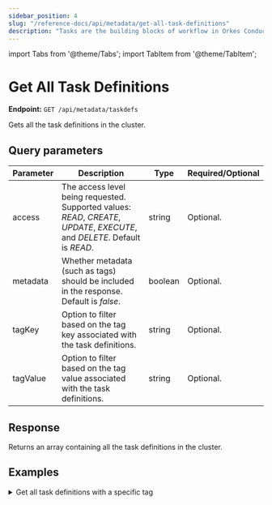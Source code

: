 ```yaml
---
sidebar_position: 4
slug: "/reference-docs/api/metadata/get-all-task-definitions"
description: "Tasks are the building blocks of workflow in Orkes Conductor. This API is used to retrieve all task definitions in Orkes Conductor."
---
```


import Tabs from '@theme/Tabs';
import TabItem from '@theme/TabItem';

# Get All Task Definitions

**Endpoint:** `GET /api/metadata/taskdefs`

Gets all the task definitions in the cluster.

## Query parameters

| Parameter  | Description | Type | Required/Optional |
| ---------- | ----------- | ---- | ----------------- |
| access | The access level being requested. Supported values: _READ_, _CREATE_, _UPDATE_, _EXECUTE_, and _DELETE_. Default is _READ_. | string | Optional. | 
| metadata | Whether metadata (such as tags) should be included in the response. Default is _false_. | boolean | Optional. | 
| tagKey | Option to filter based on the tag key associated with the task definitions. | string | Optional. | 
| tagValue | Option to filter based on the tag value associated with the task definitions. | string | Optional. | 

## Response

Returns an array containing all the task definitions in the cluster.

## Examples

<details><summary>Get all task definitions with a specific tag</summary>

**Request**

```bash
curl -X 'GET' \
  'https://<YOUR_CLUSTER>/api/metadata/taskdefs?access=READ&metadata=false&tagKey=team&tagValue=engineering' \
  -H 'accept: */*' \
  -H 'X-Authorization: <TOKEN>'
```
**Response**

```json
[
  {
    "ownerApp": "string",
    "createTime": 0,
    "updateTime": 1735634595302,
    "createdBy": "string",
    "updatedBy": "john.doe@acme.com",
    "name": "string",
    "description": "string",
    "retryCount": 0,
    "timeoutSeconds": 0,
    "inputKeys": [
      "string"
    ],
    "outputKeys": [
      "string"
    ],
    "timeoutPolicy": "RETRY",
    "retryLogic": "FIXED",
    "retryDelaySeconds": 0,
    "responseTimeoutSeconds": 1,
    "concurrentExecLimit": 0,
    "inputTemplate": {
      "additionalProp1": {},
      "additionalProp2": {},
      "additionalProp3": {}
    },
    "rateLimitPerFrequency": 0,
    "rateLimitFrequencyInSeconds": 0,
    "isolationGroupId": "string",
    "executionNameSpace": "string",
    "ownerEmail": "john.doe@acme.com",
    "pollTimeoutSeconds": 0,
    "backoffScaleFactor": 1,
    "totalTimeoutSeconds": 0,
    "inputSchema": {
      "ownerApp": "string",
      "createTime": 0,
      "updateTime": 0,
      "createdBy": "string",
      "updatedBy": "string",
      "name": "string-11",
      "version": 0,
      "type": "JSON",
      "data": {
        "additionalProp1": {},
        "additionalProp2": {},
        "additionalProp3": {}
      },
      "externalRef": "string"
    },
    "outputSchema": {
      "ownerApp": "string",
      "createTime": 0,
      "updateTime": 0,
      "createdBy": "string",
      "updatedBy": "string",
      "name": "string",
      "version": 0,
      "type": "JSON",
      "data": {
        "additionalProp1": {},
        "additionalProp2": {},
        "additionalProp3": {}
      },
      "externalRef": "string"
    },
    "enforceSchema": true,
    "overwriteTags": true,
    "tags": [
      {
        "key": "team",
        "value": "engineering"
      }
    ]
  }
]
```
</details>